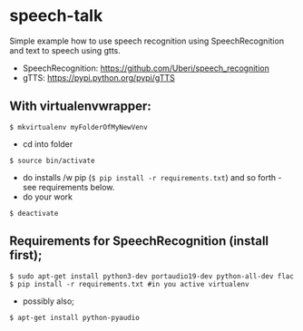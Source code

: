 # speech-talk

Simple example how to use speech recognition using SpeechRecognition and text to speech using gtts.
- SpeechRecognition: https://github.com/Uberi/speech_recognition
- gTTS: https://pypi.python.org/pypi/gTTS


## With virtualenvwrapper:
```
$ mkvirtualenv myFolderOfMyNewVenv
```
* cd into folder
```
$ source bin/activate
```
* do installs /w pip (```$ pip install -r requirements.txt```) and so forth - see requirements below.
* do your work
```
$ deactivate
```


## Requirements for SpeechRecognition (install first);
```
$ sudo apt-get install python3-dev portaudio19-dev python-all-dev flac
$ pip install -r requirements.txt #in you active virtualenv
```
* possibly also;
```
$ apt-get install python-pyaudio 
```
